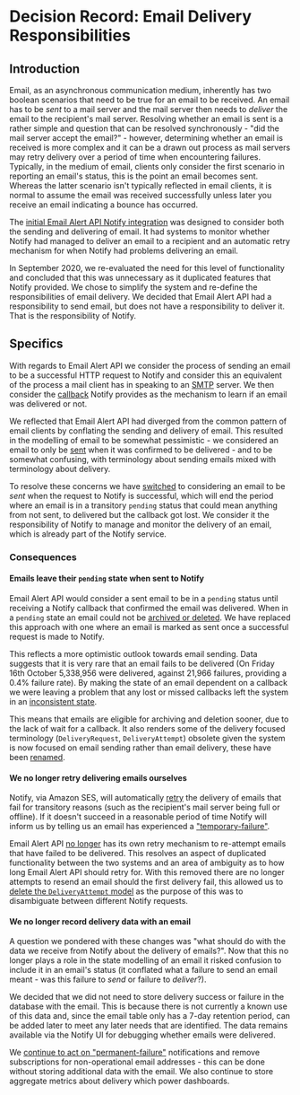 # Decision Record: Email Delivery Responsibilities

## Introduction

Email, as an asynchronous communication medium, inherently has two boolean
scenarios that need to be true for an email to be received. An email has to be
_sent_ to a mail server and the mail server then needs to _deliver_ the email to the
recipient's mail server. Resolving whether an email is sent is a rather simple
and question that can be resolved synchronously - "did the mail server accept the
email?" - however, determining whether an email is received is more complex
and it can be a drawn out process as mail servers may retry delivery over a
period of time when encountering failures. Typically, in the medium of email,
clients only consider the first scenario in reporting an email's status, this
is the point an email becomes sent. Whereas the latter scenario isn't typically
reflected in email clients, it is normal to assume the email was received
successfully unless later you receive an email indicating a bounce has occurred.

The [initial Email Alert API Notify integration][adr-1] was designed to
consider both the sending and delivering of email. It had systems to monitor
whether Notify had managed to deliver an email to a recipient and an automatic
retry mechanism for when Notify had problems delivering an email.

In September 2020, we re-evaluated the need for this level of functionality and
concluded that this was unnecessary as it duplicated features that
Notify provided. We chose to simplify the system and re-define the
responsibilities of email delivery. We decided that Email Alert API
had a responsibility to send email, but does not have a responsibility to
deliver it. That is the responsibility of Notify.

[adr-1]: adr-001-notify-integration.md

## Specifics

With regards to Email Alert API we consider the process of sending an email
to be a successful HTTP request to Notify and consider this an equivalent of
the process a mail client has in speaking to an [SMTP][] server. We then
consider the [callback][notify-callback] Notify provides as the mechanism to
learn if an email was delivered or not.

We reflected that Email Alert API had diverged from the common pattern of email
clients by conflating the sending and delivery of email. This resulted
in the modelling of email to be somewhat pessimistic - we considered an email to
only be [sent][sent-status] when it was confirmed to be delivered - and to be
somewhat confusing, with terminology about sending emails mixed with
terminology about delivery.

To resolve these concerns we have [switched][switched-to-sent-success] to
considering an email to be _sent_ when the request to Notify is successful,
which will end the period where an email is in a transitory `pending` status
that could mean anything from not sent, to delivered but the callback got lost.
We consider it the responsibility of Notify to manage and monitor the
delivery of an email, which is already part of the Notify service.

[SMTP]: https://en.wikipedia.org/wiki/Simple_Mail_Transfer_Protocol
[notify-callback]: https://docs.notifications.service.gov.uk/ruby.html#delivery-receipts
[sent-status]: https://github.com/alphagov/email-alert-api/blob/956fc819f9396264083591e8accc3d4b4791fb4e/app/services/update_email_status_service.rb#L60
[switched-to-sent-success]: https://github.com/alphagov/email-alert-api/commit/c457f62c3b6f1eaadf47e6596223cc0fdcffa853

### Consequences

#### Emails leave their `pending` state when sent to Notify

Email Alert API would consider a sent email to be in a `pending` status until
receiving a Notify callback that confirmed the email was delivered. When in a
`pending` state an email could not be [archived or deleted][]. We have
replaced this approach with one where an email is marked as sent
once a successful request is made to Notify.

This reflects a more optimistic outlook towards email sending. Data suggests
that it is very rare that an email fails to be delivered (On Friday 16th
October 5,338,956 were delivered, against 21,966 failures, providing a 0.4%
failure rate). By making the state of an email dependent on a callback we were
leaving a problem that any lost or missed callbacks left the system in an
[inconsistent state][archive-pr].

This means that emails are eligible for archiving and deletion sooner,
due to the lack of wait for a callback. It also renders some of the
delivery focused terminology (`DeliveryRequest`, `DeliveryAttempt`) obsolete
given the system is now focused on email sending rather than email delivery,
these have been [renamed][renamed-delivery].

[archived or deleted]: https://github.com/alphagov/email-alert-api/blob/59fc71a58317ef2998f2c0ef102020da3ca9df96/app/models/email.rb#L8-L16
[archive-pr]: https://github.com/alphagov/email-alert-api/pull/1411
[renamed-delivery]: https://github.com/alphagov/email-alert-api/commit/ccf86a0267c0b2c0989235cd1e2eff7bcca31ecb

#### We no longer retry delivering emails ourselves

Notify, via Amazon SES, will automatically [retry][ses-bounce] the delivery of
emails that fail for transitory reasons (such as the recipient's mail server
being full or offline). If it doesn't succeed in a reasonable period
of time Notify will inform us by telling us an email has experienced a
["temporary-failure"][temporary-failure-status].

Email Alert API [no longer][no-retries-commit] has its own retry
mechanism to re-attempt emails that have failed to be delivered. This
resolves an aspect of duplicated functionality between the two systems and
an area of ambiguity as to how long Email Alert API should retry for. With
this removed there are no longer attempts to resend an email should the
first delivery fail, this allowed us to [delete the
`DeliveryAttempt` model][delete-delivery-attempt] as the purpose of this was
to disambiguate between different Notify requests.

[ses-bounce]: https://docs.aws.amazon.com/ses/latest/DeveloperGuide/send-email-concepts-deliverability.html#send-email-concepts-deliverability-bounce
[temporary-failure-status]: https://docs.notifications.service.gov.uk/ruby.html#status-email
[no-retries-commit]: https://github.com/alphagov/email-alert-api/commit/df9ad09fab5dabde5fac92ae76d155d00eea192b
[delete-delivery-attempt]: https://github.com/alphagov/email-alert-api/pull/1438

#### We no longer record delivery data with an email

A question we pondered with these changes was "what should do with the data
we receive from Notify about the delivery of emails?". Now that this no longer
plays a role in the state modelling of an email it risked confusion
to include it in an email's status (it conflated what a failure to send
an email meant - was this failure to _send_ or failure to _deliver_?).

We decided that we did not need to store delivery success or failure in the
database with the email. This is because there is not currently
a known use of this data and, since the email table only has a 7-day retention
period, can be added later to meet any later needs that are identified. The
data remains available via the Notify UI for debugging whether emails
were delivered.

We [continue to act on "permanent-failure"][permanent-failure]
notifications and remove subscriptions for non-operational email addresses -
this can be done without storing additional data with the email. We also
continue to store aggregate metrics about delivery which power dashboards.

[permanent-failure]: https://github.com/alphagov/email-alert-api/blob/59fc71a58317ef2998f2c0ef102020da3ca9df96/app/services/status_update_service.rb#L17-L19
